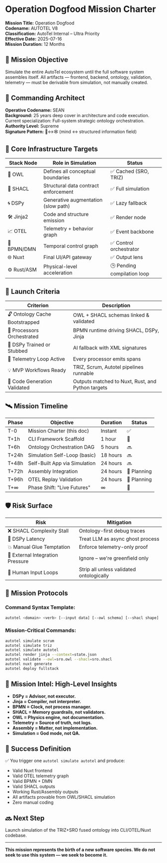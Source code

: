 # Operation Dogfood Mission Charter
**Mission Title:** Operation Dogfood  
**Codename:** AUTOTEL V8  
**Classification:** AutoTel Internal – Ultra Priority  
**Effective Date:** 2025-07-16  
**Mission Duration:** 12 Months  

## 🎯 Mission Objective

Simulate the entire AutoTel ecosystem until the full software system assembles itself. All artifacts — frontend, backend, ontology, validation, telemetry — must be derivable from simulation, not manually created.

## 👤 Commanding Architect

**Operative Codename:** SEAN  
**Background:** 25 years deep cover in architecture and code execution. Current specialization: Full-system strategic ontology orchestration.  
**Authority Level:** Supreme  
**Signature Pattern:** 🧠↔️🕸️ (mind ↔️ structured information field)  

## 🧱 Core Infrastructure Targets

| Stack Node | Role in Simulation | Status |
|------------|-------------------|--------|
| 🧠 OWL | Defines all conceptual boundaries | ✅ Cached (SRO, TRIZ) |
| 🧩 SHACL | Structural data contract enforcement | ✅ Full simulation |
| 🌀 DSPy | Generative augmentation (slow path) | ✅ Lazy fallback |
| 🛠️ Jinja2 | Code and structure emission | ✅ Render node |
| 📈 OTEL | Telemetry + behavior graph | ✅ Event backbone |
| 🧬 BPMN/DMN | Temporal control graph | ✅ Control orchestrator |
| 🌐 Nuxt | Final UI/API gateway | ✅ Output lens |
| ⚙️ Rust/ASM | Physical-level acceleration | 🕒 Pending compilation loop |

## 🚦 Launch Criteria

| Criterion | Description |
|-----------|-------------|
| 🔓 Ontology Cache Bootstrapped | OWL + SHACL schemas linked & validated |
| 🔁 Processors Orchestrated | BPMN runtime driving SHACL, DSPy, Jinja |
| 🧠 DSPy Trained or Stubbed | AI fallback with XML signatures |
| 🧪 Telemetry Loop Active | Every processor emits spans |
| 💡 MVP Workflows Ready | TRIZ, Scrum, Autotel pipelines runnable |
| 🧵 Code Generation Validated | Outputs matched to Nuxt, Rust, and Python targets |

## 🛰️ Mission Timeline

| Phase | Objective | Duration | Status |
|-------|-----------|----------|--------|
| T-0 | Mission Charter (this doc) | Instant | ✅ |
| T+1h | CLI Framework Scaffold | 1 hour | 🚧 |
| T+6h | Ontology Orchestration DAG | 5 hours | 🔜 |
| T+24h | Simulation Self-Loop (basic) | 18 hours | 🔜 |
| T+48h | Self-Built App via Simulation | 24 hours | 🔜 |
| T+72h | Assembly Integration | 24 hours | 🧠 Planning |
| T+96h | OTEL Replay Validation | 24 hours | 🧠 Planning |
| T+∞ | Phase Shift: "Live Futures" | ∞ | 🚀 |

## 🛡️ Risk Surface

| Risk | Mitigation |
|------|------------|
| ❌ SHACL Complexity Stall | Ontology-first debug traces |
| 🐌 DSPy Latency | Treat LLM as async ghost process |
| 💥 Manual Glue Temptation | Enforce telemetry-only proof |
| 🔐 External Integration Pressure | Ignore – we're greenfield only |
| 👤 Human Input Loops | Strip all unless validated ontologically |

## 🔗 Mission Protocols

### Command Syntax Template:
```bash
autotel <domain> <verb> [--input data] [--owl schema] [--shacl shape]
```

### Mission-Critical Commands:
```bash
autotel simulate scrum
autotel simulate triz
autotel simulate autotel
autotel render jinja --context=state.json
autotel validate --owl=sro.owl --shacl=sro.shacl
autotel nuxt generate
autotel deploy fullstack
```

## 🧠 Mission Intel: High-Level Insights

- **DSPy = Advisor, not executor.**
- **Jinja = Compiler, not interpreter.**
- **BPMN = Clock, not process manager.**
- **SHACL = Memory guardrails, not validators.**
- **OWL = Physics engine, not documentation.**
- **Telemetry = Source of truth, not logs.**
- **Assembly = Matter, not implementation.**
- **Simulation = God mode, not QA.**

## 🔮 Success Definition

✅ You trigger one `autotel simulate autotel` and produce:

- Valid Nuxt frontend
- Valid OTEL telemetry graph
- Valid BPMN + DMN
- Valid SHACL outputs
- Working Rust/Assembly outputs
- All artifacts provable from OWL/SHACL simulation
- Zero manual coding

## 🔜 Next Step

Launch simulation of the TRIZ+SRO fused ontology into CLI/OTEL/Nuxt codebase.

---

**This mission represents the birth of a new software species. We do not seek to use this system — we seek to become it.** 